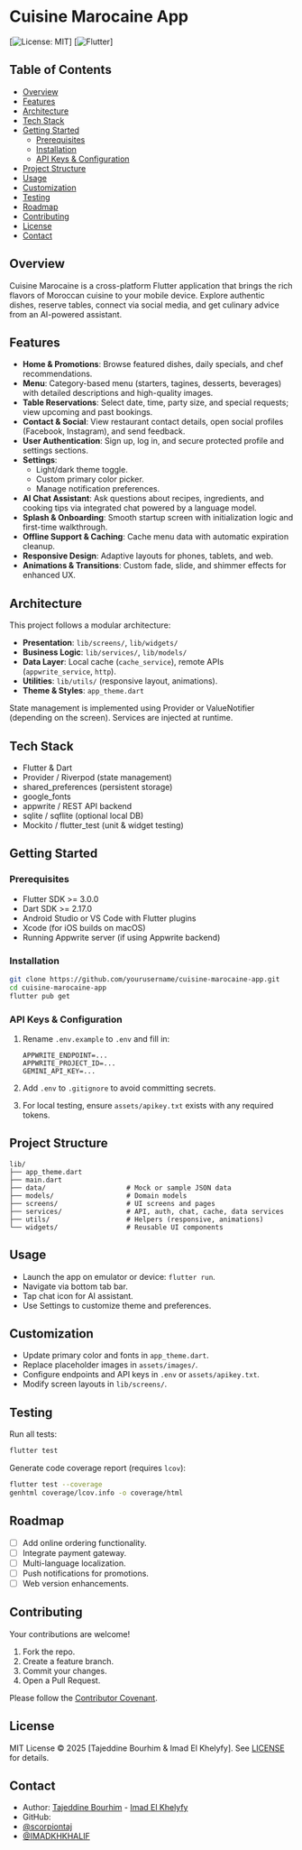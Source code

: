 # Cuisine Marocaine App

[![License: MIT](https://img.shields.io/badge/License-MIT-purple.svg)] [![Flutter](https://img.shields.io/badge/Flutter-3.0-blue)]

## Table of Contents

- [Overview](#overview)
- [Features](#features)
- [Architecture](#architecture)
- [Tech Stack](#tech-stack)
- [Getting Started](#getting-started)
  - [Prerequisites](#prerequisites)
  - [Installation](#installation)
  - [API Keys & Configuration](#api-keys--configuration)
- [Project Structure](#project-structure)
- [Usage](#usage)
- [Customization](#customization)
- [Testing](#testing)
- [Roadmap](#roadmap)
- [Contributing](#contributing)
- [License](#license)
- [Contact](#contact)

## Overview

Cuisine Marocaine is a cross-platform Flutter application that brings the rich flavors of Moroccan cuisine to your mobile device. Explore authentic dishes, reserve tables, connect via social media, and get culinary advice from an AI-powered assistant.

## Features

- **Home & Promotions**: Browse featured dishes, daily specials, and chef recommendations.
- **Menu**: Category-based menu (starters, tagines, desserts, beverages) with detailed descriptions and high-quality images.
- **Table Reservations**: Select date, time, party size, and special requests; view upcoming and past bookings.
- **Contact & Social**: View restaurant contact details, open social profiles (Facebook, Instagram), and send feedback.
- **User Authentication**: Sign up, log in, and secure protected profile and settings sections.
- **Settings**:
  - Light/dark theme toggle.
  - Custom primary color picker.
  - Manage notification preferences.
- **AI Chat Assistant**: Ask questions about recipes, ingredients, and cooking tips via integrated chat powered by a language model.
- **Splash & Onboarding**: Smooth startup screen with initialization logic and first-time walkthrough.
- **Offline Support & Caching**: Cache menu data with automatic expiration cleanup.
- **Responsive Design**: Adaptive layouts for phones, tablets, and web.
- **Animations & Transitions**: Custom fade, slide, and shimmer effects for enhanced UX.

## Architecture

This project follows a modular architecture:

- **Presentation**: `lib/screens/`, `lib/widgets/`
- **Business Logic**: `lib/services/`, `lib/models/`
- **Data Layer**: Local cache (`cache_service`), remote APIs (`appwrite_service`, `http`).
- **Utilities**: `lib/utils/` (responsive layout, animations).
- **Theme & Styles**: `app_theme.dart`

State management is implemented using Provider or ValueNotifier (depending on the screen). Services are injected at runtime.


## Tech Stack

- Flutter & Dart
- Provider / Riverpod (state management)
- shared_preferences (persistent storage)
- google_fonts
- appwrite / REST API backend
- sqlite / sqflite (optional local DB)
- Mockito / flutter_test (unit & widget testing)

## Getting Started

### Prerequisites

- Flutter SDK >= 3.0.0
- Dart SDK >= 2.17.0
- Android Studio or VS Code with Flutter plugins
- Xcode (for iOS builds on macOS)
- Running Appwrite server (if using Appwrite backend)

### Installation

```bash
git clone https://github.com/yourusername/cuisine-marocaine-app.git
cd cuisine-marocaine-app
flutter pub get
```

### API Keys & Configuration

1. Rename `.env.example` to `.env` and fill in:
   ```
   APPWRITE_ENDPOINT=...
   APPWRITE_PROJECT_ID=...
   GEMINI_API_KEY=...
   ```
2. Add `.env` to `.gitignore` to avoid committing secrets.

3. For local testing, ensure `assets/apikey.txt` exists with any required tokens.

## Project Structure

```
lib/
├── app_theme.dart
├── main.dart
├── data/                    # Mock or sample JSON data
├── models/                  # Domain models
├── screens/                 # UI screens and pages
├── services/                # API, auth, chat, cache, data services
├── utils/                   # Helpers (responsive, animations)
└── widgets/                 # Reusable UI components
```

## Usage

- Launch the app on emulator or device: `flutter run`.
- Navigate via bottom tab bar.
- Tap chat icon for AI assistant.
- Use Settings to customize theme and preferences.

## Customization

- Update primary color and fonts in `app_theme.dart`.
- Replace placeholder images in `assets/images/`.
- Configure endpoints and API keys in `.env` or `assets/apikey.txt`.
- Modify screen layouts in `lib/screens/`.

## Testing

Run all tests:

```bash
flutter test
```

Generate code coverage report (requires `lcov`):

```bash
flutter test --coverage
genhtml coverage/lcov.info -o coverage/html
```

## Roadmap

- [ ] Add online ordering functionality.
- [ ] Integrate payment gateway.
- [ ] Multi-language localization.
- [ ] Push notifications for promotions.
- [ ] Web version enhancements.

## Contributing

Your contributions are welcome!  
1. Fork the repo.  
2. Create a feature branch.  
3. Commit your changes.  
4. Open a Pull Request.

Please follow the [Contributor Covenant](CODE_OF_CONDUCT.md).

## License

MIT License © 2025 [Tajeddine Bourhim & Imad El Khelyfy]. See [LICENSE](LICENSE) for details.

## Contact

- Author: [Tajeddine Bourhim](mailto:bourhimtajeddine@gmail.com) - [Imad El Khelyfy](mailto:imadelkhelyfy@gmail.com)  
- GitHub: 
- [@scorpiontaj](https://github.com/scorpiontaj)
- [@IMADKHKHALIF](https://github.com/IMADKHKHALIF)
